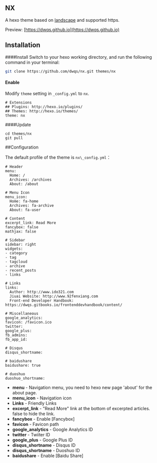 ## NX

A hexo theme based on [landscape](https://github.com/hexojs/hexo-theme-landscape/) and supported https.

Preview: [https://dwqs.github.io](https://dwqs.github.io)
## Installation
####Install
Switch to your hexo working directory, and run the following command in your terminal:

```bash
git clone https://github.com/dwqs/nx.git themes/nx
```

#### Enable

Modify `theme` setting in `_config.yml` to `nx`.

```
# Extensions
## Plugins: http://hexo.io/plugins/
## Themes: http://hexo.io/themes/
theme: nx
```
####Update
```
cd themes/nx
git pull
```

##Configuration

The default profile of the theme is `nx\_config.yml`：

```
# Header
menu:
  Home: /
  Archives: /archives
  About: /about

# Menu Icon
menu_icon:
  Home: fa-home
  Archives: fa-archive
  About: fa-user

# Content
excerpt_link: Read More
fancybox: false
mathjax: false

# Sidebar
sidebar: right
widgets:
- category
- tag
- tagcloud
- archive
- recent_posts
- links

# Links
links:
  Author: http://www.ido321.com
  Jiuai Website: http://www.92fenxiang.com
  Front-end Developer Handbook: https://dwqs.gitbooks.io/frontenddevhandbook/content/

# Miscellaneous
google_analytics:
favicon: /favicon.ico
twitter:
google_plus:
fb_admins: 
fb_app_id:

# Disqus
disqus_shortname:

# baidushare
baidushare: true

# duoshuo
duoshuo_shortname:
```

* **menu** - Navigation menu, you need to hexo new page 'about' for the about page.
* **menu_icon** - Navigation icon
* **Links** - Friendly Links
* **excerpt_link** - "Read More" link at the bottom of excerpted articles. false to hide the link.
* **fancybox** - Enable [Fancybox]
* **favicon** - Favicon path
* **google_analytics** - Google Analytics ID
* **twitter** - Twiiter ID
* **google_plus** - Google Plus ID
* **disqus_shortname** - Disqus ID
* **disqus_shortname** - Duoshuo ID
* **baidushare** - Enable [Baidu Share]
